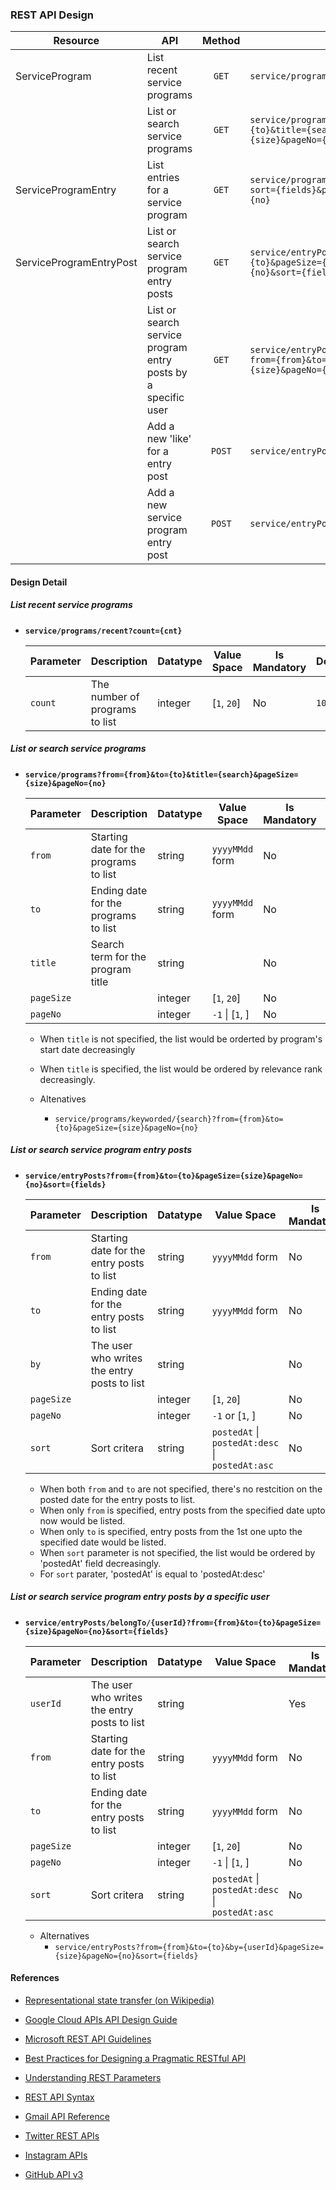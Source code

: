 ### REST API Design

   | Resource | API | Method | URL | Remark |
   | -------- | --- | :----: | --- | ------ |
   | ServiceProgram          | List recent service programs             | `GET`  | `service/programs/recent?count={cnt}` | `N : max(n)` |
   |                         | List or search service programs          | `GET`  | `service/programs?from={from}&to={to}&title={search}&pageSize={size}&pageNo={no}` |   |
   | ServiceProgramEntry     | List entries for a service program       | `GET`  | `service/programs/{programId}/entries?sort={fields}&pageSize={size}&pageNo={no}` |   |
   | ServiceProgramEntryPost | List or search service program entry posts | `GET` | `service/entryPosts?from={from}&to={to}&pageSize={size}&pageNo={no}&sort={fields}` |
   |                         | List or search service program entry posts by a specific user | `GET` | `service/entryPosts/belongTo/{userId}?from={from}&to={to}&pageSize={size}&pageNo={no}&sort={fields}` |
   |                         | Add a new 'like' for a entry post        | `POST` | `service/entryPosts/{postId}/likes` | 
   |                         | Add a new service program entry post     | `POST` | `service/entryPosts/`            |              |

#### Design Detail

##### List recent service programs

* **`service/programs/recent?count={cnt}`**
  
    | Parameter | Description | Datatype | Value Space | Is Mandatory | Default | Remarks |
    | --------- | ----------- | -------- | ----------- | ------------ | ------- | ------- |
    | `count` | The number of programs to list | integer | [`1`, `20`] | No | `10`  |   |

##### List or search service programs
  
* **`service/programs?from={from}&to={to}&title={search}&pageSize={size}&pageNo={no}`**
  
    | Parameter | Description | Datatype | Value Space | Is Mandatory | Default | Remarks |
    | --------- | ----------- | -------- | ----------- | ------------ | ------- | ------- |
    | `from` | Starting date for the programs to list | string | `yyyyMMdd` form | No |   |   |
    | `to`   | Ending date for the programs to list   | string | `yyyyMMdd` form | No |   |   |
    | `title` | Search term for the program title     | string |            | No |   |   |
    | `pageSize` |                                    | integer | [`1`, `20`]   | No | `10` |   |
    | `pageNo`   |                                    | integer | `-1` \| [`1`, ] | No | `1` |   |
    
    * When `title` is not specified, the list would be orderted by program's start date decreasingly
    * When `title` is specified, the list would be ordered by relevance rank decreasingly.
    
    * Altenatives
        * `service/programs/keyworded/{search}?from={from}&to={to}&pageSize={size}&pageNo={no}`

##### List or search service program entry posts

* **`service/entryPosts?from={from}&to={to}&pageSize={size}&pageNo={no}&sort={fields}`**

    | Parameter | Description | Datatype | Value Space | Is Mandatory | Default | Remarks |
    | --------- | ----------- | -------- | ----------- | ------------ | ------- | ------- |
    | `from` | Starting date for the entry posts to list | string | `yyyyMMdd` form | No |   |   |
    | `to`   | Ending date for the entry posts to list   | string | `yyyyMMdd` form | No |   |   |
    | `by`   | The user who writes the entry posts to list  | string |            | No |   |   |
    | `pageSize` |                                    | integer | [`1`, `20`]    | No | `10`  |   |
    | `pageNo`   |                                    | integer | `-1` or [`1`, ] | No  | `1` |   |
    | `sort`     | Sort critera                       | string  | `postedAt` \| `postedAt:desc` \| `postedAt:asc` | No | `postedAt:desc`  |    |

    * When both `from` and `to` are not specified, there's no restcition on the posted date for the entry posts to list.
    * When only `from` is specified, entry posts from the specified date upto now would be listed.
    * When only `to` is specified, entry posts from the 1st one upto the specified date would be listed.
    * When `sort` parameter is not specified, the list would be ordered by 'postedAt' field decreasingly.
    * For `sort` parater, 'postedAt' is equal to 'postedAt:desc'

##### List or search service program entry posts by a specific user

* **`service/entryPosts/belongTo/{userId}?from={from}&to={to}&pageSize={size}&pageNo={no}&sort={fields}`**

    | Parameter | Description | Datatype | Value Space | Is Mandatory | Default | Remarks |
    | --------- | ----------- | -------- | ----------- | ------------ | ------- | ------- |
    | `userId`  | The user who writes the entry posts to list  | string |            | Yes |   |   |
    | `from` | Starting date for the entry posts to list | string | `yyyyMMdd` form | No |   |   |
    | `to`   | Ending date for the entry posts to list   | string | `yyyyMMdd` form | No |   |   |
    | `pageSize` |                                    | integer | [`1`, `20`]       | No | `10`  |   |
    | `pageNo`   |                                    | integer | `-1` \| [`1`, ] | No  | `1`  |   |
    | `sort`     | Sort critera                       | string  | `postedAt` \| `postedAt:desc` \| `postedAt:asc` | No | `postedAt:desc`  |    |

    * Alternatives
        * `service/entryPosts?from={from}&to={to}&by={userId}&pageSize={size}&pageNo={no}&sort={fields}`

#### References

* [Representational state transfer (on Wikipedia)](https://en.wikipedia.org/wiki/Representational_state_transfer)
* [Google Cloud APIs API Design Guide](https://cloud.google.com/apis/design/)
* [Microsoft REST API Guidelines](https://github.com/microsoft/api-guidelines)
* [Best Practices for Designing a Pragmatic RESTful API](https://www.vinaysahni.com/best-practices-for-a-pragmatic-restful-api)
* [Understanding REST Parameters](https://www.soapui.org/rest-testing/understanding-rest-parameters.html)
* [REST API Syntax](https://github.com/Esri/geoportal-server/wiki/REST-API-Syntax)

* [Gmail API Reference](https://developers.google.com/gmail/api/v1/reference/)
* [Twitter REST APIs](https://developer.twitter.com/en/docs)
* [Instagram APIs](https://www.instagram.com/developer/endpoints/)
* [GitHub API v3](https://developer.github.com/v3/)
